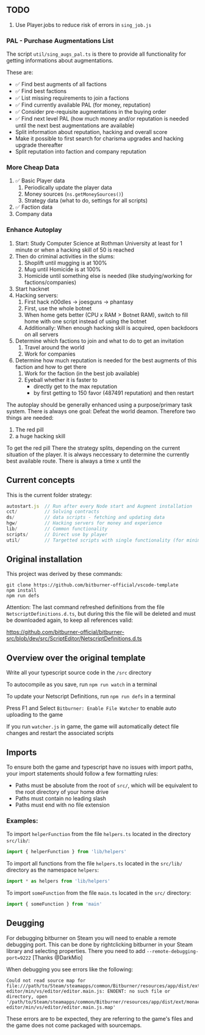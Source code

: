 ## TODO

1. Use Player.jobs to reduce risk of errors in `sing_job.js`

### PAL - Purchase Augmentations List

The script `util/sing_augs_pal.ts` is there to provide all functionality for getting informations about augmentations.

These are:

- ✅ Find best augments of all factions
- ✅ Find best factions
- ✅ List missing requirements to join a factions
- ✅ Find currently available PAL (for money, reputation)
- ✅ Consider pre-requisite augmentations in the buying order
- ✅ Find next level PAL (how much money and/or reputation is needed until the next best augmentations are available)
- Split information about reputation, hacking and overall score
- Make it possible to first search for charisma upgrades and hacking upgrade thereafter
- Split reputation into faction and company reputation

### More Cheap Data

1. ✅ Basic Player data
   1. Periodically update the player data
   1. Money sources (`ns.getMoneySources()`)
   1. Strategy data (what to do, settings for all scripts)
1. ✅ Faction data
1. Company data

### Enhance Autoplay

1. Start: Study Computer Science at Rothman University at least for 1 minute or when a hacking skill of 50 is reached
1. Then do criminal activities in the slums:
   1. Shoplift until mugging is at 100%
   1. Mug until Homicide is at 100%
   1. Homicide until something else is needed (like studying/working for factions/companies)
1. Start hacknet
1. Hacking servers:
   1. First hack n00dles -> joesguns -> phantasy
   1. First, use the whole botnet
   1. When home gets better (CPU x RAM > Botnet RAM), switch to fill home with one script instead of using the botnet
   1. Additionally: When enough hacking skill is acquired, open backdoors on all servers
1. Determine which factions to join and what to do to get an invitation
   1. Travel around the world
   1. Work for companies
1. Determine how much reputation is needed for the best augments of this faction and how to get there
   1. Work for the faction (in the best job available)
   1. Eyeball whether it is faster to
      - directly get to the max reputation
      - by first getting to 150 favor (487491 reputation) and then restart

The autoplay should be generally enhanced using a purpose/primary task system.
There is always one goal: Defeat the world deamon. Therefore two things are needed:

1. The red pill
1. a huge hacking skill

To get the red pill
There the strategy splits, depending on the current situation of the player.
It is always neccessary to determine the currently best available route.
There is always a time x until the 

## Current concepts

This is the current folder strategy:

```js
autostart.js  // Run after every Node start and Augment installation
cct/          // Solving contracts
ds/           // data scripts - fetching and updating data
hgw/          // Hacking servers for money and experience
lib/          // Common functionality
scripts/      // Direct use by player
util/         // Targetted scripts with single functionality (for minimal RAM usage)
```

## Original installation

This project was derived by these commands:

```
git clone https://github.com/bitburner-official/vscode-template
npm install
npm run defs
```

Attention: The last command refreshed definitions from the file `NetscriptDefinitions.d.ts`, but during this the file will be deleted and must be downloaded again, to keep all references valid:

https://github.com/bitburner-official/bitburner-src/blob/dev/src/ScriptEditor/NetscriptDefinitions.d.ts

## Overview over the original template
Write all your typescript source code in the `/src` directory

To autocompile as you save, run `npm run watch` in a terminal

To update your Netscript Definitions, run `npm run defs` in a terminal

Press F1 and Select `Bitburner: Enable File Watcher` to enable auto uploading to the game

If you run `watcher.js` in game, the game will automatically detect file changes and restart the associated scripts

## Imports
To ensure both the game and typescript have no issues with import paths, your import statements should follow a few formatting rules:

 * Paths must be absolute from the root of `src/`, which will be equivalent to the root directory of your home drive
 * Paths must contain no leading slash
 * Paths must end with no file extension

 ### Examples:

To import `helperFunction` from the file `helpers.ts` located in the directory `src/lib/`: 

```js
import { helperFunction } from 'lib/helpers'
```

To import all functions from the file `helpers.ts` located in the `src/lib/` directory as the namespace `helpers`:

```js
import * as helpers from 'lib/helpers'
```

To import `someFunction` from the file `main.ts` located in the `src/` directory:

```js
import { someFunction } from 'main'
```

## Deugging

For debugging bitburner on Steam you will need to enable a remote debugging port. This can be done by rightclicking bitburner in your Steam library and selecting properties. There you need to add `--remote-debugging-port=9222` [Thanks @DarkMio]

When debugging you see errors like the following:

```
Could not read source map for file:///path/to/Steam/steamapps/common/Bitburner/resources/app/dist/ext/monaco-editor/min/vs/editor/editor.main.js: ENOENT: no such file or directory, open '/path/to/Steam/steamapps/common/Bitburner/resources/app/dist/ext/monaco-editor/min/vs/editor/editor.main.js.map'
```

These errors are to be expected, they are referring to the game's files and the game does not come packaged with sourcemaps.